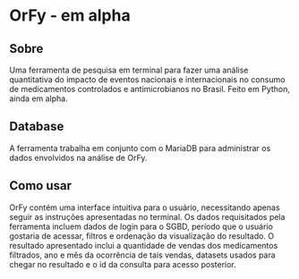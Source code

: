 # OrFy - em alpha
## Sobre
Uma ferramenta de pesquisa em terminal para fazer uma análise quantitativa do impacto de eventos nacionais e internacionais no consumo de medicamentos controlados e antimicrobianos no Brasil. Feito em Python, ainda em alpha.

## Database
A ferramenta trabalha em conjunto com o MariaDB para administrar os dados envolvidos na análise de OrFy.

## Como usar
OrFy contém uma interface intuitiva para o usuário, necessitando apenas seguir as instruções apresentadas no terminal. Os dados requisitados pela ferramenta incluem dados de login para o SGBD, período que o usuário gostaria de acessar, filtros e ordenação da visualização do resultado. O resultado apresentado inclui a quantidade de vendas dos medicamentos filtrados, ano e mês da ocorrência de tais vendas, datasets usados para chegar no resultado e o id da consulta para acesso posterior.
